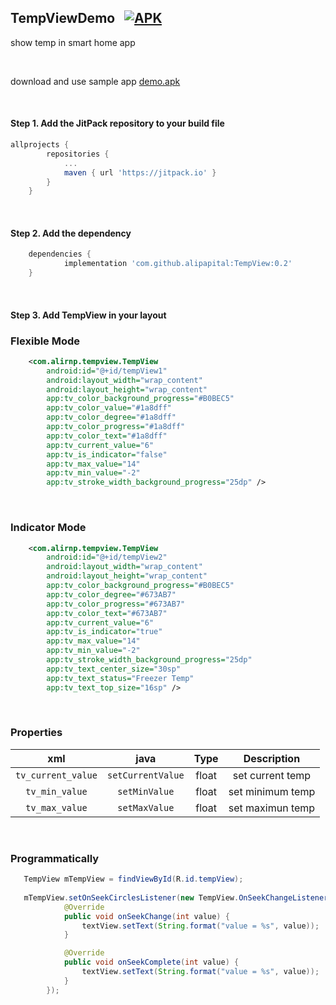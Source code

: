 ## TempViewDemo   &nbsp; [![APK](https://img.shields.io/badge/APK-Demo-brightgreen.svg)](https://github.com/alipapital/TempViewDemo/blob/master/app/tempView%20v1.apk)

show temp in smart home app

<br />

download and use sample app [demo.apk](https://github.com/alipapital/TempViewDemo/raw/master/app/tempView%20v1.apk)

<br />

#### Step 1. Add the JitPack repository to your build file
```gradle	
allprojects {
		repositories {
			...
			maven { url 'https://jitpack.io' }
		}
	}
```

<br />

#### Step 2. Add the dependency
```gradle	
	dependencies {
	        implementation 'com.github.alipapital:TempView:0.2'
	}
```

<br />

#### Step 3. Add TempView in your layout

### Flexible Mode
```xml
    <com.alirnp.tempview.TempView
        android:id="@+id/tempView1"
        android:layout_width="wrap_content"
        android:layout_height="wrap_content"
        app:tv_color_background_progress="#B0BEC5"
        app:tv_color_value="#1a8dff"
        app:tv_color_degree="#1a8dff"
        app:tv_color_progress="#1a8dff"
        app:tv_color_text="#1a8dff"
        app:tv_current_value="6"
        app:tv_is_indicator="false"
        app:tv_max_value="14"
        app:tv_min_value="-2"
        app:tv_stroke_width_background_progress="25dp" />
```
<br />

### Indicator Mode
```xml 
    <com.alirnp.tempview.TempView
        android:id="@+id/tempView2"
        android:layout_width="wrap_content"
        android:layout_height="wrap_content"
        app:tv_color_background_progress="#B0BEC5"
        app:tv_color_degree="#673AB7"
        app:tv_color_progress="#673AB7"
        app:tv_color_text="#673AB7"
        app:tv_current_value="6"
        app:tv_is_indicator="true"
        app:tv_max_value="14"
        app:tv_min_value="-2"
        app:tv_stroke_width_background_progress="25dp"
        app:tv_text_center_size="30sp"
        app:tv_text_status="Freezer Temp"
        app:tv_text_top_size="16sp" />

``` 
<br/>

### Properties

|xml|java|Type|Description|
|:---:|:---:|:---:|:---:|
|`tv_current_value`|`setCurrentValue`|float|set current temp|
|`tv_min_value`|`setMinValue`|float|set minimum temp|
|`tv_max_value`|`setMaxValue`|float|set maximun temp|

<br/> 

### Programmatically
```java
   TempView mTempView = findViewById(R.id.tempView);
   
   mTempView.setOnSeekCirclesListener(new TempView.OnSeekChangeListener() {
            @Override
            public void onSeekChange(int value) {
                textView.setText(String.format("value = %s", value));
            }

            @Override
            public void onSeekComplete(int value) {
                textView.setText(String.format("value = %s", value));
            }
        });
